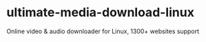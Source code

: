 # ultimate-media-download-linux
Online video &amp; audio downloader for Linux, 1300+ websites support
